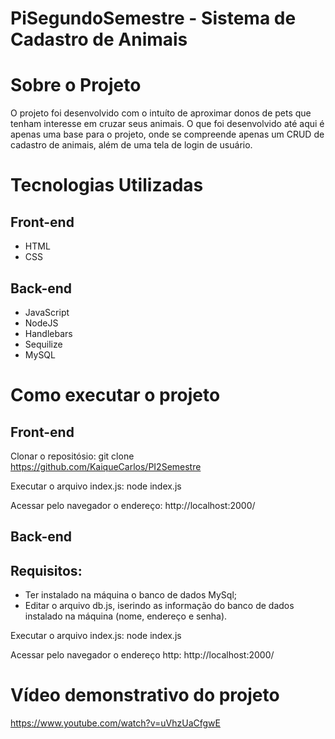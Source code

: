# PiSegundoSemestre - Sistema de Cadastro de Animais

# Sobre o Projeto
O projeto foi desenvolvido com o intuíto de aproximar donos de pets que tenham interesse em cruzar seus animais.
O que foi desenvolvido até aqui é apenas uma base para o projeto, onde se compreende apenas um CRUD de cadastro de animais, além de uma tela de login de usuário.

# Tecnologias Utilizadas

## Front-end
 - HTML
 - CSS

## Back-end
 - JavaScript
 - NodeJS
 - Handlebars
 - Sequilize
 - MySQL

# Como executar o projeto

## Front-end
Clonar o repositósio:
git clone https://github.com/KaiqueCarlos/PI2Semestre

Executar o arquivo index.js: 
node index.js

Acessar pelo navegador o endereço: http://localhost:2000/

## Back-end
## Requisitos:
 - Ter instalado na máquina o banco de dados MySql;
 - Editar o arquivo db.js, iserindo as informação do banco de dados instalado na máquina (nome, endereço e senha).

Executar o arquivo index.js:
node index.js

Acessar pelo navegador o endereço http: http://localhost:2000/

# Vídeo demonstrativo do projeto

https://www.youtube.com/watch?v=uVhzUaCfgwE






